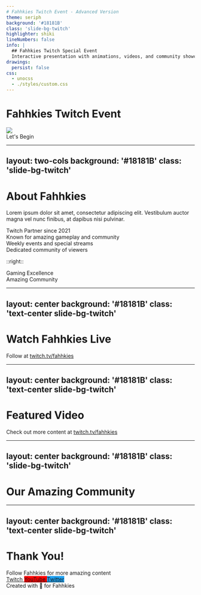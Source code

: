 ```yaml
---
# Fahhkies Twitch Event - Advanced Version
theme: seriph
background: '#18181B'
class: 'slide-bg-twitch'
highlighter: shiki
lineNumbers: false
info: |
  ## Fahhkies Twitch Special Event
  Interactive presentation with animations, videos, and community showcase.
drawings:
  persist: false
css: 
  - unocss
  - ./styles/custom.css
---
```


# <span class="text-purple-400">Fahhkies</span> Twitch Event

<div class="pt-8 flex justify-center">
  <img src="https://images.pexels.com/photos/2261166/pexels-photo-2261166.jpeg?auto=compress&cs=tinysrgb&w=1260&h=750&dpr=2" class="w-64 h-64 rounded-full border-4 border-purple-500 shadow-xl glow float-animation" />
</div>

<div class="pt-12">
  <span @click="$slidev.nav.next" class="twitch-button">
    Let's Begin <i-carbon-arrow-right class="inline"/>
  </span>
</div>

<div class="gradient-mesh absolute top-0 left-0 right-0 bottom-0 opacity-20 z-[-1]"></div>

<!--
Welcome to the special Fahhkies Twitch event presentation
-->

---
layout: two-cols
background: '#18181B'
class: 'slide-bg-twitch'
---

# <span class="text-purple-400">About</span> Fahhkies

<div 
  v-motion
  :initial="{ x: -80, opacity: 0 }"
  :enter="{ x: 0, opacity: 1, transition: { delay: 200, duration: 1000 } }">

Lorem ipsum dolor sit amet, consectetur adipiscing elit. Vestibulum auctor magna vel nunc finibus, at dapibus nisi pulvinar.

<div class="space-y-2 mt-4">
  <div class="flex items-center">
    <i-carbon-checkmark-filled class="text-purple-400 mr-2" /> Twitch Partner since 2021
  </div>
  <div class="flex items-center">
    <i-carbon-checkmark-filled class="text-purple-400 mr-2" /> Known for amazing gameplay and community
  </div>
  <div class="flex items-center">
    <i-carbon-checkmark-filled class="text-purple-400 mr-2" /> Weekly events and special streams
  </div>
  <div class="flex items-center">
    <i-carbon-checkmark-filled class="text-purple-400 mr-2" /> Dedicated community of viewers
  </div>
</div>

</div>

::right::

<div class="pl-4 h-full flex flex-col justify-center items-center">
  <div 
    v-motion
    :initial="{ y: 50, opacity: 0 }"
    :enter="{ y: 0, opacity: 1, transition: { delay: 300, duration: 800 } }"
    class="twitch-card w-full h-48 mb-4 flex items-center justify-center">
    <div class="text-center">
      <i-carbon-game-console class="text-4xl text-purple-400 mb-2" />
      <div class="text-white">Gaming Excellence</div>
    </div>
  </div>
  
  <div 
    v-motion
    :initial="{ y: 50, opacity: 0 }"
    :enter="{ y: 0, opacity: 1, transition: { delay: 600, duration: 800 } }"
    class="twitch-card w-full h-48 flex items-center justify-center">
    <div class="text-center">
      <i-carbon-group class="text-4xl text-purple-400 mb-2" />
      <div class="text-white">Amazing Community</div>
    </div>
  </div>
</div>

<div class="gradient-mesh absolute top-0 left-0 right-0 bottom-0 opacity-20 z-[-1]"></div>

---
layout: center
background: '#18181B'
class: 'text-center slide-bg-twitch'
---

# <span class="text-purple-400">Watch</span> Fahhkies Live

<div class="my-10">
  <TwitchEmbed channel="fahhkies" height="400" />
</div>

<div class="text-sm text-gray-400">
  Follow at <a href="https://www.twitch.tv/fahhkies" target="_blank" class="text-purple-400 hover:text-purple-300">twitch.tv/fahhkies</a>
</div>

<div class="gradient-mesh absolute top-0 left-0 right-0 bottom-0 opacity-20 z-[-1]"></div>

---
layout: center
background: '#18181B'
class: 'text-center slide-bg-twitch'
---

# <span class="text-purple-400">Featured</span> Video

<div 
  v-motion
  :initial="{ scale: 0.8, opacity: 0 }"
  :enter="{ scale: 1, opacity: 1 }">
  <Youtube id="dQw4w9WgXcQ" />
</div>

<div class="pt-4 text-sm text-gray-400">
  Check out more content at <a href="https://www.twitch.tv/fahhkies" target="_blank" class="text-purple-400 hover:text-purple-300">twitch.tv/fahhkies</a>
</div>

<div class="gradient-mesh absolute top-0 left-0 right-0 bottom-0 opacity-20 z-[-1]"></div>

---
layout: center
background: '#18181B'
class: 'slide-bg-twitch'
---

# <span class="text-purple-400">Our</span> Amazing Community

<ParticipantList />

<div class="gradient-mesh absolute top-0 left-0 right-0 bottom-0 opacity-20 z-[-1]"></div>

---
layout: center
background: '#18181B'
class: 'text-center slide-bg-twitch'
---

# <span class="text-purple-400">Thank</span> You!

<div class="text-xl text-gray-400 mt-4 mb-8">
  Follow Fahhkies for more amazing content
</div>

<div class="flex justify-center space-x-6">
  <a href="https://www.twitch.tv/fahhkies" target="_blank" class="twitch-button flex items-center">
    <i-carbon-logo-twitch class="mr-2 text-2xl" /> Twitch
  </a>
  <a href="#" class="twitch-button flex items-center" style="background-color: #FF0000">
    <i-carbon-logo-youtube class="mr-2 text-2xl" /> YouTube
  </a>
  <a href="#" class="twitch-button flex items-center" style="background-color: #1DA1F2">
    <i-carbon-logo-twitter class="mr-2 text-2xl" /> Twitter
  </a>
</div>

<div class="absolute bottom-10 right-10">
  <div class="text-sm opacity-50">Created with 💜 for Fahhkies</div>
</div>

<div class="gradient-mesh absolute top-0 left-0 right-0 bottom-0 opacity-20 z-[-1]"></div>